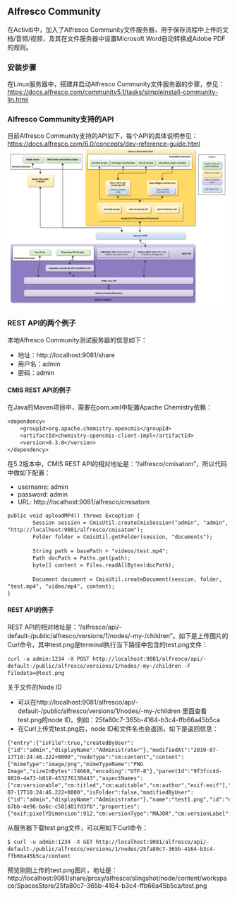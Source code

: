## Alfresco Community

在Activiti中，加入了Alfresco Community文件服务器，用于保存流程中上传的文档/音频/视频，及其在文件服务器中设置Microsoft Word自动转换成Adobe PDF的规则。


### 安装步骤

在Linux服务器中，搭建并启动Alfresco Community文件服务器的步骤，参见：https://docs.alfresco.com/community5.1/tasks/simpleinstall-community-lin.html

### Alfresco Community支持的API

目前Alfresco Community支持的API如下，每个API的具体说明参见：https://docs.alfresco.com/6.0/concepts/dev-reference-guide.html
![api_overview](./pix/api_overview.png)

### REST API的两个例子

本地Alfresco Community测试服务器的信息如下：
* 地址：http://localhost:9081/share
* 用户名：admin
* 密码：admin

#### CMIS REST API的例子

在Java的Maven项目中，需要在pom.xml中配置Apache Chemistry依赖：
```
<dependency>
    <groupId>org.apache.chemistry.opencmis</groupId>
    <artifactId>chemistry-opencmis-client-impl</artifactId>
    <version>0.3.0</version>
</dependency>
```

在5.2版本中，CMIS REST API的相对地址是：“/alfresco/cmisatom”，所以代码中做如下配置：
* username: admin
* password: admin
* URL: http://localhost:9081/alfresco/cmisatom
```
public void uploadMP4() throws Exception {
        Session session = CmisUtil.createCmisSession("admin", "admin", "http://localhost:9081/alfresco/cmisatom");
        Folder folder = CmisUtil.getFolder(session, "documents");

        String path = basePath + "videos/test.mp4";
        Path docPath = Paths.get(path);
        byte[] content = Files.readAllBytes(docPath);

        Document document = CmisUtil.createDocument(session, folder, "test.mp4", "video/mp4", content);
}
```

#### REST API的例子

REST API的相对地址是：“/alfresco/api/-default-/public/alfresco/versions/1/nodes/-my-/children”。如下是上传图片的Curl命令，其中test.png是terminal执行当下路径中包含的test.png文件：
```
curl -u admin:1234 -X POST http://localhost:9081/alfresco/api/-default-/public/alfresco/versions/1/nodes/-my-/children -F filedata=@test.png

```

关于文件的Node ID
* 可以在http://localhost:9081/alfresco/api/-default-/public/alfresco/versions/1/nodes/-my-/children 里面查看test.png的node ID，例如：25fa80c7-365b-4164-b3c4-ffb66a45b5ca
* 在Curl上传完test.png后，node ID和文件名也会返回，如下是返回信息：
```
{"entry":{"isFile":true,"createdByUser":{"id":"admin","displayName":"Administrator"},"modifiedAt":"2019-07-17T10:24:46.222+0000","nodeType":"cm:content","content":{"mimeType":"image/png","mimeTypeName":"PNG Image","sizeInBytes":74660,"encoding":"UTF-8"},"parentId":"9f3fcc4d-8820-4e73-b818-453276130443","aspectNames":["cm:versionable","cm:titled","cm:auditable","cm:author","exif:exif"],"createdAt":"2019-07-17T10:24:46.222+0000","isFolder":false,"modifiedByUser":{"id":"admin","displayName":"Administrator"},"name":"test1.png","id":"e06b62eb-b7bb-4e96-ba6c-c501d81fd3fb","properties":{"exif:pixelYDimension":912,"cm:versionType":"MAJOR","cm:versionLabel":"1.0","exif:pixelXDimension":1802}}}
```

从服务器下载test.png文件，可以用如下Curl命令：
```
$ curl -u admin:1234 -X GET http://localhost:9081/alfresco/api/-default-/public/alfresco/versions/1/nodes/25fa80c7-365b-4164-b3c4-ffb66a45b5ca/content
```

预览刚刚上传的test.png图片，地址是：http://localhost:9081/share/proxy/alfresco/slingshot/node/content/workspace/SpacesStore/25fa80c7-365b-4164-b3c4-ffb66a45b5ca/test.png